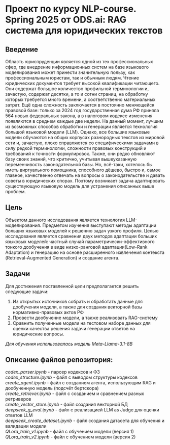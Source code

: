 # Проект по курсу NLP-course. Spring 2025 от ODS.ai: RAG система для юридических текстов

## Введение
  Область юриспруденции является одной из тех профессиональных сфер, где внедрение информационных систем на базе языкового моделирования может принести значительную пользу, как профессиональным юристам, так и обычным людям. Чтение юридических документов требует высокой квалификации читающего. Они содержат большое количество профильной терминологии и, зачастую, содержат десятки, а то и сотни страниц, на обработку которых требуется много времени, а соответственно материальных затрат. 
  Ещё одна сложность заключается в постоянно меняющейся правовой базе: только за 2024 год государственная дума РФ приняла 564 новых федеральных закона, а в налоговом кодексе изменения появляются в среднем каждые две недели.
  На данный момент, лучшим из возможных способов обработки и генерации является технология большой языковой модели (LLM). Однако, все большие языковые модели обучаются на общих корпусах разнородных текстов из мировой сети и, зачастую, плохо справляются со специфическими задачами в силу редкой терминологии, сложности правовых конструкций и требований к точности формулировок. Также, они редко обновляют базу своих знаний, что критично, учитывая вышеуказанную переменчивость законодательной базы.
  Но, всё-таки, хотелось бы иметь виртуального помощника, способного дёшево, быстро и, самое главное, качественно отвечать на вопросы о законодательстве и давать советы в юридических спорах. Поэтому возникает задача адаптировать существующую языковую модель для устранения описанных выше проблем.

## Цель 
  Объектом данного исследования является технология LLM-моделирования. Предметом изучения выступают методы адаптации больших языковых моделей к решению задач узкого профиля. 
  Целью исследования является сравнения двух методов адаптации больших языковых моделей: частный случай параметрически-эффективного тонкого дообучения в виде низко-ранговой адаптации(Low-Rank Adaptation) и генерацию на основе расширенного извлечения контекста (Retrieval-Augmented Generation) и создание агента.

## Задачи
  Для достижения поставленной цели предполагается решить следующие задачи:
1)  Из открытых источников собрать и обработать данные для
дообучения модели, а также для создания векторной базы
нормативно-правовых актов РФ
2)  Провести дообучение модели, а также реализовать RAG-систему
3)  Сравнить полученные модели на тестовом наборе данных для
оценки качества решения задачи генерации ответов на юридические
вопросы.

*Для обучения использовалась модель Meta-Llama-3.1-8B*

## Описание файлов репозитория:

*codex_parser.ipynb* - парсер кодексов и ФЗ  
*codex_structure.ipynb* - файл с выводом структуры кодексов  
*create_agent.ipynb* - файл с созданием агента, использующим RAG и дообученную модель (подсчёт бертскора)  
*create_retriever.ipynb* - файл с созданием и сравнением разных ретриверов  
*create_vector_store.ipynb* - файл создания векторной БД  
*deepseek_g_eval.ipynb* - файл с реализацией LLM as Judge для оценки ответов LLM  
*deepseek_create_dataset.ipynb*  - файл создания датасета для обучения и валидации модели  
*QLora_train_v1.ipynb* - файл с обучением модели (версия 1)  
*QLora_train_v2.ipynb* - файл с обучением модели (версия 2)  


